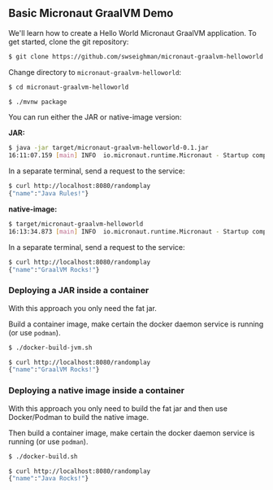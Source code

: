 ## Basic Micronaut GraalVM Demo

We'll learn how to create a Hello World Micronaut GraalVM application. To get started, clone the git repository:

```bash
$ git clone https://github.com/swseighman/micronaut-graalvm-helloworld.git
```

Change directory to `micronaut-graalvm-helloworld`:

```bash
$ cd micronaut-graalvm-helloworld
```

```bash
$ ./mvnw package
```
You can run either the JAR or native-image version:

**JAR:**

```bash
$ java -jar target/micronaut-graalvm-helloworld-0.1.jar
16:11:07.159 [main] INFO  io.micronaut.runtime.Micronaut - Startup completed in 630ms. Server Running: http://:8080
```
In a separate terminal, send a request to the service:

```bash
$ curl http://localhost:8080/randomplay
{"name":"Java Rules!"}
```

**native-image:**

```bash
$ target/micronaut-graalvm-helloworld
16:13:34.873 [main] INFO  io.micronaut.runtime.Micronaut - Startup completed in 46ms. Server Running: http://:8080
```
In a separate terminal, send a request to the service:

```bash
$ curl http://localhost:8080/randomplay
{"name":"GraalVM Rocks!"}
```

### Deploying a JAR inside a container

With this approach you only need the fat jar.

Build a container image, make certain the docker daemon service is running (or use `podman`).

```bash
$ ./docker-build-jvm.sh
```

```bash
$ curl http://localhost:8080/randomplay
{"name":"GraalVM Rocks!"}
```

### Deploying a native image inside a container

With this approach you only need to build the fat jar and then use Docker/Podman to build the native image.

Then build a container image, make certain the docker daemon service is running (or use `podman`).

```bash
$ ./docker-build.sh
```

```bash
$ curl http://localhost:8080/randomplay
{"name":"Java Rocks!"}
```


